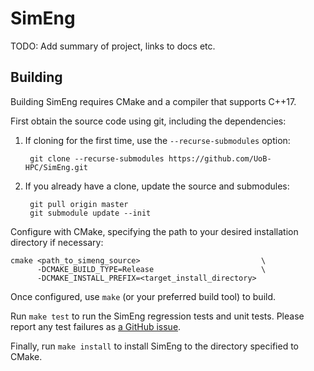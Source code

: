 # SimEng

TODO: Add summary of project, links to docs etc.

## Building

Building SimEng requires CMake and a compiler that supports C++17.

First obtain the source code using git, including the dependencies:
1. If cloning for the first time, use the `--recurse-submodules` option:
        
        git clone --recurse-submodules https://github.com/UoB-HPC/SimEng.git

2. If you already have a clone, update the source and submodules:

        git pull origin master
        git submodule update --init

Configure with CMake, specifying the path to your desired installation directory if necessary:

    cmake <path_to_simeng_source>                           \
          -DCMAKE_BUILD_TYPE=Release                        \
          -DCMAKE_INSTALL_PREFIX=<target_install_directory>

Once configured, use `make` (or your preferred build tool) to build.

Run `make test` to run the SimEng regression tests and unit tests.
Please report any test failures as [a GitHub issue](https://github.com/UoB-HPC/SimEng/issues).

Finally, run `make install` to install SimEng to the directory specified to CMake.
